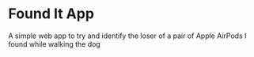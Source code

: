 # Found It App

A simple web app to try and identify the loser of a pair of Apple AirPods I found while walking the dog
